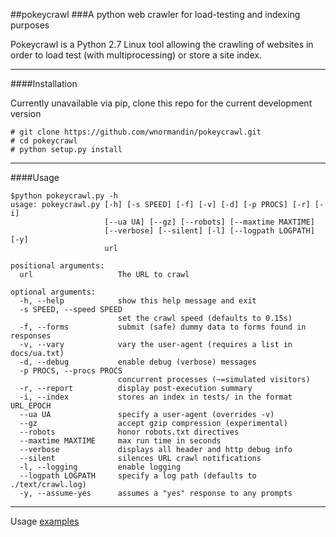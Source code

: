 ##pokeycrawl
###A python web crawler for load-testing and indexing purposes

Pokeycrawl is a Python 2.7 Linux tool allowing the crawling of websites
in order to load test (with multiprocessing) or store a site index.

---
####Installation

Currently unavailable via pip, clone this repo for the current development version

```
# git clone https://github.com/wnormandin/pokeycrawl.git
# cd pokeycrawl
# python setup.py install
```
---
####Usage
```
$python pokeycrawl.py -h
usage: pokeycrawl.py [-h] [-s SPEED] [-f] [-v] [-d] [-p PROCS] [-r] [-i]
                     [--ua UA] [--gz] [--robots] [--maxtime MAXTIME]
                     [--verbose] [--silent] [-l] [--logpath LOGPATH] [-y]
                     url

positional arguments:
  url                   The URL to crawl

optional arguments:
  -h, --help            show this help message and exit
  -s SPEED, --speed SPEED
                        set the crawl speed (defaults to 0.15s)
  -f, --forms           submit (safe) dummy data to forms found in responses
  -v, --vary            vary the user-agent (requires a list in docs/ua.txt)
  -d, --debug           enable debug (verbose) messages
  -p PROCS, --procs PROCS
                        concurrent processes (~=simulated visitors)
  -r, --report          display post-execution summary
  -i, --index           stores an index in tests/ in the format URL_EPOCH
  --ua UA               specify a user-agent (overrides -v)
  --gz                  accept gzip compression (experimental)
  --robots              honor robots.txt directives
  --maxtime MAXTIME     max run time in seconds
  --verbose             displays all header and http debug info
  --silent              silences URL crawl notifications
  -l, --logging         enable logging
  --logpath LOGPATH     specify a log path (defaults to ./text/crawl.log)
  -y, --assume-yes      assumes a "yes" response to any prompts
```
---
Usage [examples](./EXAMPLES.md)

